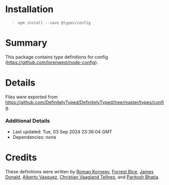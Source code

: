 # Installation
> `npm install --save @types/config`

# Summary
This package contains type definitions for config (https://github.com/lorenwest/node-config).

# Details
Files were exported from https://github.com/DefinitelyTyped/DefinitelyTyped/tree/master/types/config.

### Additional Details
 * Last updated: Tue, 03 Sep 2024 23:36:04 GMT
 * Dependencies: none

# Credits
These definitions were written by [Roman Korneev](https://github.com/RWander), [Forrest Bice](https://github.com/forrestbice), [James Donald](https://github.com/jndonald3), [Alberto Vasquez](https://github.com/albertovasquez), [Christian Vaagland Tellnes](https://github.com/tellnes), and [Paritosh Bhatia](https://github.com/ParitoshBh).
